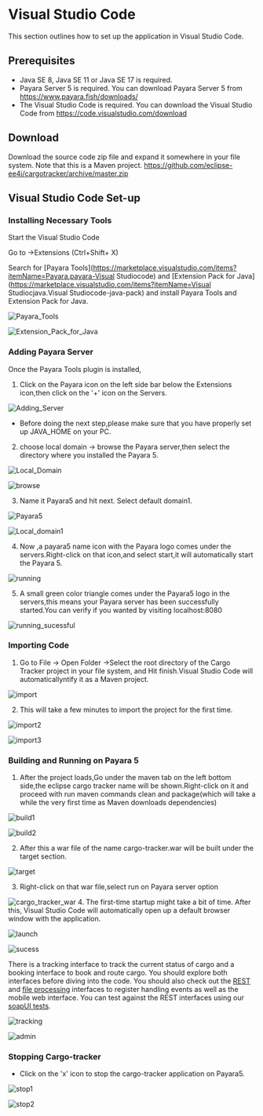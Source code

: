 # Visual Studio Code

This section outlines how to set up the application in Visual Studio Code.

## Prerequisites

* Java SE 8, Java SE 11 or Java SE 17 is required.
* Payara Server 5 is required. You can download Payara Server 5 from https://www.payara.fish/downloads/ 
* The Visual Studio Code is required. You can download the Visual Studio Code from https://code.visualstudio.com/download

## Download

Download the source code zip file and expand it somewhere in your file system. Note that this is a Maven project. https://github.com/eclipse-ee4j/cargotracker/archive/master.zip

## Visual Studio Code Set-up

### Installing Necessary Tools

Start the Visual Studio Code

Go to ->Extensions (Ctrl+Shift+ X)

Search for [Payara Tools](https://marketplace.visualstudio.com/items?itemName=Payara.payara-Visual Studiocode) and [Extension Pack for Java](https://marketplace.visualstudio.com/items?itemName=Visual Studiocjava.Visual Studiocode-java-pack) and install Payara Tools and Extension Pack for Java.

 ![Payara_Tools](<images/payara_tools.PNG>)

 ![Extension_Pack_for_Java](<images/extension_pack_for_java.PNG>)

### Adding Payara Server

Once the Payara Tools plugin is installed, 
1. Click on the Payara icon on the left side bar below the Extensions icon,then click on the '+' icon on the Servers.

![Adding_Server](<images/adding_payara_server_1.PNG>)

* Before doing the next step,please make sure that you have properly set up JAVA_HOME on your PC.
2. choose local domain -> browse the Payara server,then select the directory where you installed the Payara 5. 

![Local_Domain](<images/Adding_payara_server_2.png>)


![browse](<images/Adding_payara_server_3.png>)

3. Name it Payara5 and hit next. Select default domain1.

![Payara5](<images/Adding_payara_server_4.png>)

![Local_domain1](<images/Adding_payara_server_5.png>)

4. Now ,a payara5 name icon with the Payara logo comes under the servers.Right-click on that icon,and select start,it will automatically start the Payara 5.

![running](<images/Running_payara_server_1.png>)

5. A small green color triangle comes under the Payara5 logo in the servers,this means your Payara server has been successfully started.You can verify if you wanted by visiting localhost:8080

![running_sucessful](<images/Running_payara_server_2.png>)

### Importing Code

1. Go to File -> Open Folder ->Select the root directory of the Cargo Tracker project in your file system, and Hit finish.Visual Studio Code will automaticallyntify it as a Maven project.

![import](<images/importing_cargotracker_1.png>)

2. This will take a few minutes to import the project for the first time.

![import2](<images/importing_cargotracker_2.png>)

![import3](<images/importing_cargotracker_3.png>)

### Building and Running on Payara 5
1. After the project loads,Go under the maven tab on the left bottom side,the eclipse cargo tracker name will be shown.Right-click on it and proceed with run maven commands clean and package(which will take a while the very first time as Maven downloads dependencies)

![build1](<images/building_cargotracker_1.png>)

![build2](<images/building_cargotracker_2.png>)

2. After this a war file of the name cargo-tracker.war will be built under the target section.

![target](<images/deployment_1.png>)

3. Right-click on that war file,select run on Payara server option

![cargo_tracker_war](<images/deployment_2.png>)
4. The first-time startup might take a bit of time. After this, Visual Studio Code will automatically open up a default browser window with the application. 

![launch](<images/deployment_3.png>)

![sucess](<images/sucess_1.png>)

There is a tracking interface to track the current status of cargo and a booking interface to book and route cargo. You should explore both interfaces before diving into the code. You should also check out the [REST](https://github.com/eclipse-ee4j/cargotracker/blob/master/src/main/java/org/eclipse/cargotracker/interfaces/handling/rest/HandlingReportService.java) and [file processing](https://github.com/eclipse-ee4j/cargotracker/blob/master/src/main/java/org/eclipse/cargotracker/interfaces/handling/file/UploadDirectoryScanner.java) interfaces to register handling events as well as the mobile web interface. You can test against the REST interfaces using our [soapUI tests](https://github.com/eclipse-ee4j/cargotracker/tree/master/src/test/soapui).

![tracking](images/tracking.png)

![admin](images/admin.png)

### Stopping Cargo-tracker

* Click on the 'x' icon to stop the cargo-tracker application on Payara5.

![stop1](images/stop1.png)

![stop2](images/stop2.png)
